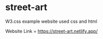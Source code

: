 # street-art
W3.css example website used css and html

Website Link = https://street-art.netlify.app/
